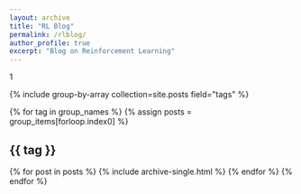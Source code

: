 ```yaml
---
layout: archive
title: "RL Blog"
permalink: /rlblog/
author_profile: true
excerpt: "Blog on Reinforcement Learning"
---
```

1

{% include group-by-array collection=site.posts field="tags" %}

{% for tag in group_names %}
  {% assign posts = group_items[forloop.index0] %}
  <h2 id="{{ tag | slugify }}" class="archive__subtitle">{{ tag }}</h2>
  {% for post in posts %}
    {% include archive-single.html %}
  {% endfor %}
{% endfor %}

